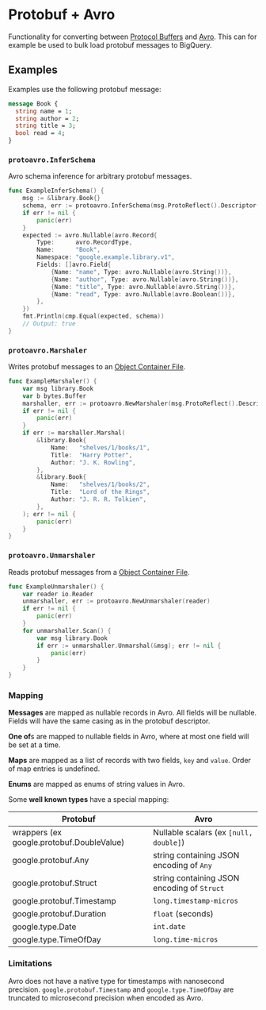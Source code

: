 Protobuf + Avro
===============

Functionality for converting between [Protocol Buffers](https://developers.google.com/protocol-buffers/) and [Avro](https://avro.apache.org/). This can for example be used to bulk load protobuf messages to BigQuery.

Examples
--------

Examples use the following protobuf message:

```proto
message Book {
  string name = 1;
  string author = 2;
  string title = 3;
  bool read = 4;
}
```

### `protoavro.InferSchema`

Avro schema inference for arbitrary protobuf messages.

```go
func ExampleInferSchema() {
	msg := &library.Book{}
	schema, err := protoavro.InferSchema(msg.ProtoReflect().Descriptor())
	if err != nil {
		panic(err)
	}
	expected := avro.Nullable(avro.Record{
		Type:      avro.RecordType,
		Name:      "Book",
		Namespace: "google.example.library.v1",
		Fields: []avro.Field{
			{Name: "name", Type: avro.Nullable(avro.String())},
			{Name: "author", Type: avro.Nullable(avro.String())},
			{Name: "title", Type: avro.Nullable(avro.String())},
			{Name: "read", Type: avro.Nullable(avro.Boolean())},
		},
	})
	fmt.Println(cmp.Equal(expected, schema))
	// Output: true
}
```

### `protoavro.Marshaler`

Writes protobuf messages to an [Object Container File](https://avro.apache.org/docs/current/spec.html#Object+Container+Files).

```go
func ExampleMarshaler() {
	var msg library.Book
	var b bytes.Buffer
	marshaller, err := protoavro.NewMarshaler(msg.ProtoReflect().Descriptor(), &b)
	if err != nil {
		panic(err)
	}
	if err := marshaller.Marshal(
		&library.Book{
			Name:   "shelves/1/books/1",
			Title:  "Harry Potter",
			Author: "J. K. Rowling",
		},
		&library.Book{
			Name:   "shelves/1/books/2",
			Title:  "Lord of the Rings",
			Author: "J. R. R. Tolkien",
		},
	); err != nil {
		panic(err)
	}
}
```

### `protoavro.Unmarshaler`

Reads protobuf messages from a [Object Container File](https://avro.apache.org/docs/current/spec.html#Object+Container+Files).

```go
func ExampleUnmarshaler() {
	var reader io.Reader
	unmarshaller, err := protoavro.NewUnmarshaler(reader)
	if err != nil {
		panic(err)
	}
	for unmarshaller.Scan() {
		var msg library.Book
		if err := unmarshaller.Unmarshal(&msg); err != nil {
			panic(err)
		}
	}
}
```

### Mapping

**Messages** are mapped as nullable records in Avro. All fields will be nullable. Fields will have the same casing as in the protobuf descriptor.

**One of**s are mapped to nullable fields in Avro, where at most one field will be set at a time.

**Maps** are mapped as a list of records with two fields, `key` and `value`. Order of map entries is undefined.

**Enums** are mapped as enums of string values in Avro.

Some **well known types** have a special mapping:

| Protobuf                                  | Avro                                        |
|-------------------------------------------|---------------------------------------------|
| wrappers (ex google.protobuf.DoubleValue) | Nullable scalars (ex `[null, double]`\)     |
| google.protobuf.Any                       | string containing JSON encoding of `Any`    |
| google.protobuf.Struct                    | string containing JSON encoding of `Struct` |
| google.protobuf.Timestamp                 | `long.timestamp-micros`                     |
| google.protobuf.Duration                  | `float` (seconds)                           |
| google.type.Date                          | `int.date`                                  |
| google.type.TimeOfDay                     | `long.time-micros`                          |

### Limitations

Avro does not have a native type for timestamps with nanosecond precision. `google.protobuf.Timestamp` and `google.type.TimeOfDay` are truncated to microsecond precision when encoded as Avro.
